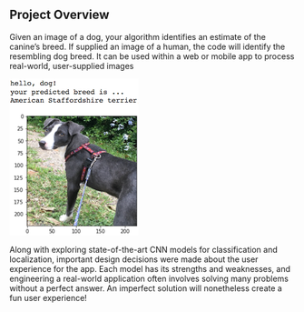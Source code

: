 [//]: # (Image References)

[image1]: ./images/sample_dog_output.png "Sample Output"
[image2]: ./images/vgg16_model.png "VGG-16 Model Layers"
[image3]: ./images/vgg16_model_draw.png "VGG16 Model Figure"


## Project Overview
Given an image of a dog, your algorithm identifies an estimate of the canine’s breed.  If supplied an image of a human, the code will identify the resembling dog breed. It can be used within a web or mobile app to process real-world, user-supplied images

![Sample Output][image1]

Along with exploring state-of-the-art CNN models for classification and localization, important design decisions were made about the user experience for the app.  Each model has its strengths and weaknesses, and engineering a real-world application often involves solving many problems without a perfect answer.  An imperfect solution will nonetheless create a fun user experience!



